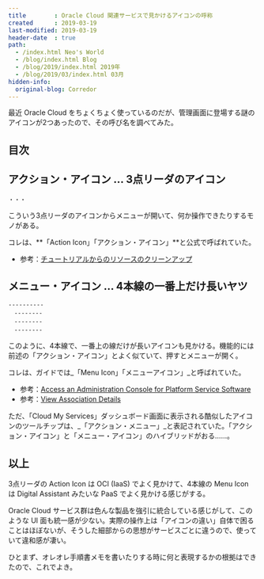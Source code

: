 ```yaml
---
title        : Oracle Cloud 関連サービスで見かけるアイコンの呼称
created      : 2019-03-19
last-modified: 2019-03-19
header-date  : true
path:
  - /index.html Neo's World
  - /blog/index.html Blog
  - /blog/2019/index.html 2019年
  - /blog/2019/03/index.html 03月
hidden-info:
  original-blog: Corredor
---
```


最近 Oracle Cloud をちょくちょく使っているのだが、管理画面に登場する謎のアイコンが2つあったので、その呼び名を調べてみた。

## 目次

## アクション・アイコン … 3点リーダのアイコン

```
・・・
```

こういう3点リーダのアイコンからメニューが開いて、何か操作できたりするモノがある。

コレは、**「Action Icon」「アクション・アイコン」**と公式で呼ばれていた。

- 参考：[チュートリアルからのリソースのクリーンアップ](https://docs.oracle.com/cd/E97706_01/Content/GSG/Tasks/terminating_resources.htm)

## メニュー・アイコン … 4本線の一番上だけ長いヤツ

```
----------
　--------
　--------
　--------
```

このように、4本線で、一番上の線だけが長いアイコンも見かける。機能的には前述の「アクション・アイコン」とよく似ていて、押すとメニューが開く。

コレは、ガイドでは_「Menu Icon」「メニューアイコン」_と呼ばれていた。

- 参考：[Access an Administration Console for Platform Service Software](https://docs.oracle.com/en/cloud/paas/psmon/access-administration-console-platform-service-software.html)
- 参考：[View Association Details](https://docs.oracle.com/en/cloud/paas/psmon/view-association-details.html)

ただ、「Cloud My Services」ダッシュボード画面に表示される酷似したアイコンのツールチップは、_「アクション・メニュー」_と表記されていた。「アクション・アイコン」と「メニュー・アイコン」のハイブリッドがおる……。

## 以上

3点リーダの Action Icon は OCI (IaaS) でよく見かけて、4本線の Menu Icon は Digital Assistant みたいな PaaS でよく見かける感じがする。

Oracle Cloud サービス群は色んな製品を強引に統合している感じがして、このような UI 面も統一感が少ない。実際の操作上は「アイコンの違い」自体で困ることはほぼないが、そうした細部からの思想がサービスごとに違うので、使っていて違和感が凄い。

ひとまず、オレオレ手順書メモを書いたりする時に何と表現するかの根拠はできたので、これでよき。
